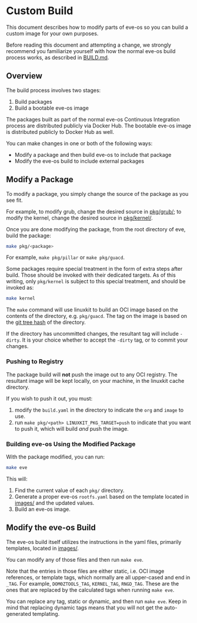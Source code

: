 # Custom Build

This document describes how to modify parts of eve-os so you can build a custom image for your own purposes.

Before reading this document and attempting a change, we strongly recommend you familiarize yourself with how the
normal eve-os build process works, as described in [BUILD.md](./BUILD.md).

## Overview

The build process involves two stages:

1. Build packages
1. Build a bootable eve-os image

The packages built as part of the normal eve-os Continuous Integration process are distributed publicly via Docker Hub.
The bootable eve-os image is distributed publicly to Docker Hub as well.

You can make changes in one or both of the following ways:

* Modify a package and then build eve-os to include that package
* Modify the eve-os build to include external packages

## Modify a Package

To modify a package, you simply change the source of the package as you see fit.

For example, to modify grub, change the desired source in [pkg/grub/](../pkg/grub); to modify the kernel,
change the desired source in [pkg/kernel/](../pkg/kernel).

Once you are done modifying the package, from the root directory of eve, build the package:

```sh
make pkg/<package>
```

For example, `make pkg/pillar` or `make pkg/guacd`.

Some packages require special treatment in the form of extra steps after build. Those should be invoked with their dedicated targets.
As of this writing, only `pkg/kernel` is subject to this special treatment, and should be invoked as:

```sh
make kernel
```

The `make` command will use linuxkit to build an OCI image based on the contents of the directory, e.g. `pkg/guacd`. The tag
on the image is based on the [git tree hash](https://git-scm.com/docs/git-ls-tree) of the directory.

If the directory has uncommitted changes, the resultant tag will include `-dirty`. It is your choice whether to accept
the `-dirty` tag, or to commit your changes.

### Pushing to Registry

The package build will **not** push the image out to any OCI registry. The resultant image will be kept locally, on your machine,
in the linuxkit cache directory.

If you wish to push it out, you must:

1. modify the `build.yaml` in the directory to indicate the `org` and `image` to use.
1. run `make pkg/<path> LINUXKIT_PKG_TARGET=push` to indicate that you want to push it, which will build _and_ push the image.

### Building eve-os Using the Modified Package

With the package modified, you can run:

```sh
make eve
```

This will:

1. Find the current value of each `pkg/` directory.
1. Generate a proper eve-os `rootfs.yaml` based on the template located in [images/](../images) and the updated values.
1. Build an eve-os image.

## Modify the eve-os Build

The eve-os build itself utilizes the instructions in the yaml files, primarily templates, located in [images/](../images).

You can modify any of those files and then run `make eve`.

Note that the entries in those files are either static, i.e. OCI image references, or template tags, which normally are all upper-cased
and end in `_TAG`. For example, `DOM0ZTOOLS_TAG`, `KERNEL_TAG`, `RNGD_TAG`. These are the ones that are replaced by the calculated tags
when running `make eve`.

You can replace any tag, static or dynamic, and then run `make eve`. Keep in mind that replacing dynamic tags means that you will not get
the auto-generated templating.
